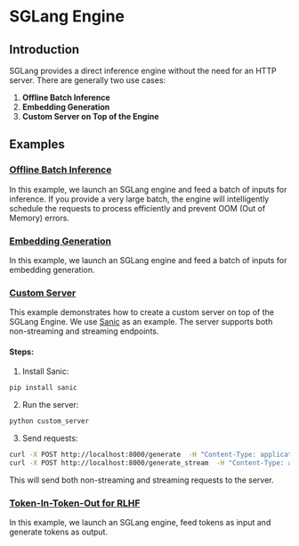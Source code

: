 # SGLang Engine

## Introduction
SGLang provides a direct inference engine without the need for an HTTP server. There are generally two use cases:

1. **Offline Batch Inference**
2. **Embedding Generation**
3. **Custom Server on Top of the Engine**

## Examples

### [Offline Batch Inference](./offline_batch_inference.py)

In this example, we launch an SGLang engine and feed a batch of inputs for inference. If you provide a very large batch, the engine will intelligently schedule the requests to process efficiently and prevent OOM (Out of Memory) errors.

### [Embedding Generation](./embedding.py)

In this example, we launch an SGLang engine and feed a batch of inputs for embedding generation.

### [Custom Server](./custom_server.py)

This example demonstrates how to create a custom server on top of the SGLang Engine. We use [Sanic](https://sanic.dev/en/) as an example. The server supports both non-streaming and streaming endpoints.

#### Steps:

1. Install Sanic:

```bash
pip install sanic
```

2. Run the server:

```bash
python custom_server
```

3. Send requests:

```bash
curl -X POST http://localhost:8000/generate  -H "Content-Type: application/json"  -d '{"prompt": "The Transformer architecture is..."}'
curl -X POST http://localhost:8000/generate_stream  -H "Content-Type: application/json"  -d '{"prompt": "The Transformer architecture is..."}' --no-buffer
```

This will send both non-streaming and streaming requests to the server.

### [Token-In-Token-Out for RLHF](../token_in_token_out)

In this example, we launch an SGLang engine, feed tokens as input and generate tokens as output.
